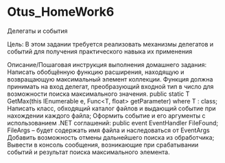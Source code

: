 # Otus_HomeWork6
Делегаты и события

Цель:
В этом задании требуется реализовать механизмы делегатов и событий для получения практического навыка их применения


Описание/Пошаговая инструкция выполнения домашнего задания:
Написать обобщённую функцию расширения, находящую и возвращающую максимальный элемент коллекции.
Функция должна принимать на вход делегат, преобразующий входной тип в число для возможности поиска максимального значения.
public static T GetMax(this IEnumerable e, Func<T, float> getParameter) where T : class;
Написать класс, обходящий каталог файлов и выдающий событие при нахождении каждого файла;
Оформить событие и его аргументы с использованием .NET соглашений:
public event EventHandler FileFound;
FileArgs – будет содержать имя файла и наследоваться от EventArgs
Добавить возможность отмены дальнейшего поиска из обработчика;
Вывести в консоль сообщения, возникающие при срабатывании событий и результат поиска максимального элемента.
